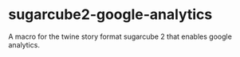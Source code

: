 # sugarcube2-google-analytics
 A macro for the twine story format sugarcube 2  that enables google analytics.
